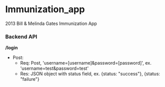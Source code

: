 Immunization_app
================

2013 Bill &amp; Melinda Gates Immunization App

### Backend API

__/login__
* Post:
    * Req: Post, 'username=[username]&password=[password]', ex. 'username=test&password=test'
    * Res: JSON object with status field, ex. {status: "success"}, {status: "failure"}
